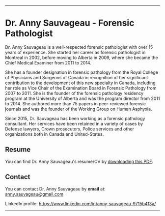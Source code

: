 * * *
# Dr. Anny Sauvageau - Forensic Pathologist

Dr. Anny Sauvageau is a well-respected forensic pathologist with over 15 years of experience. She started her career as forensic pathologist in Montreal in 2002, before moving to Alberta in 2009, where she became the Chief Medical Examiner from 2011 to 2014. 

She has a founder designation in forensic pathology from the Royal College of Physicians and Surgeons of Canada in recognition of her significant contribution to the development of this new specialty in Canada, including her role as Vice Chair of the Examination Board in Forensic Pathology from 2007 to 2011. She is the founder of the forensic pathology residency program at the University of Alberta and was the program director from 2011 to 2014. She authored more than 75 papers in peer-reviewed forensic journals and was the founder of the Working Group on Human Asphyxia.

Since 2015, Dr. Sauvageau has been working as a forensic pathology consultant. Her services have been retained in a variety of cases by Defense lawyers, Crown prosecutors, Police services and other organizations both in Canada and United-States.


## Resume

You can find Dr. Anny Sauvageau's resume/CV by [downloading this PDF](Dr_Anny_Sauvageau.pdf).


## Contact 

You can contact Dr. Anny Sauvageau by **email** at: <anny.sauvageau@gmail.com>  

LinkedIn profile: https://www.linkedin.com/in/anny-sauvageau-9715b413a/

* * *

